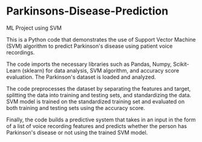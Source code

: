 # Parkinsons-Disease-Prediction
ML Project using SVM


This is a Python code that demonstrates the use of Support Vector Machine (SVM) algorithm to predict Parkinson's disease using patient voice recordings.

The code imports the necessary libraries such as Pandas, Numpy, Scikit-Learn (sklearn) for data analysis, SVM algorithm, and accuracy score evaluation. The Parkinson's dataset is loaded and analyzed. 

The code preprocesses the dataset by separating the features and target, splitting the data into training and testing sets, and standardizing the data. SVM model is trained on the standardized training set and evaluated on both training and testing sets using the accuracy score.

Finally, the code builds a predictive system that takes in an input in the form of a list of voice recording features and predicts whether the person has Parkinson's disease or not using the trained SVM model.
